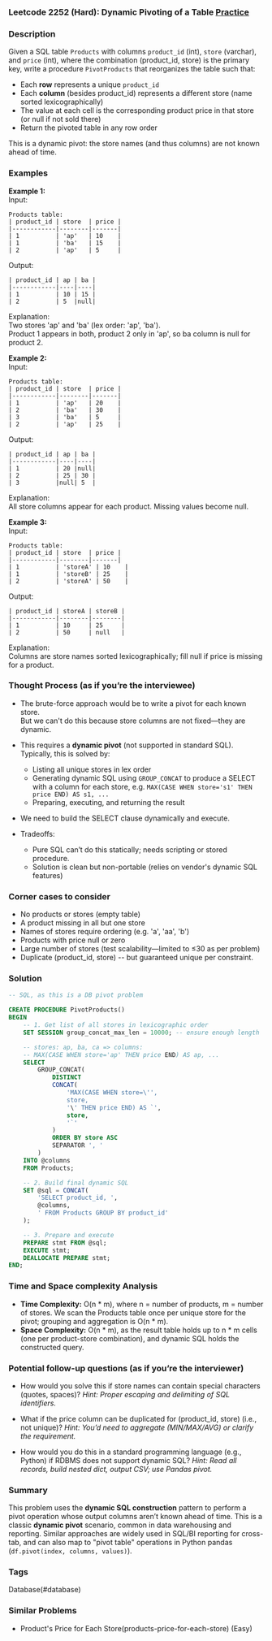 ### Leetcode 2252 (Hard): Dynamic Pivoting of a Table [Practice](https://leetcode.com/problems/dynamic-pivoting-of-a-table)

### Description  
Given a SQL table `Products` with columns `product_id` (int), `store` (varchar), and `price` (int), where the combination (product_id, store) is the primary key, write a procedure `PivotProducts` that reorganizes the table such that:
- Each **row** represents a unique `product_id`
- Each **column** (besides product_id) represents a different store (name sorted lexicographically)
- The value at each cell is the corresponding product price in that store (or null if not sold there)
- Return the pivoted table in any row order

This is a dynamic pivot: the store names (and thus columns) are not known ahead of time.

### Examples  

**Example 1:**  
Input:  
```
Products table:
| product_id | store  | price |
|------------|--------|-------|
| 1          | 'ap'   | 10    |
| 1          | 'ba'   | 15    |
| 2          | 'ap'   | 5     |
```
Output:  
```
| product_id | ap | ba |
|------------|----|----|
| 1          | 10 | 15 |
| 2          | 5  |null|
```
Explanation:  
Two stores 'ap' and 'ba' (lex order: 'ap', 'ba').  
Product 1 appears in both, product 2 only in 'ap', so ba column is null for product 2.

**Example 2:**  
Input:  
```
Products table:
| product_id | store  | price |
|------------|--------|-------|
| 1          | 'ap'   | 20    |
| 2          | 'ba'   | 30    |
| 3          | 'ba'   | 5     |
| 2          | 'ap'   | 25    |
```
Output:  
```
| product_id | ap | ba |
|------------|----|----|
| 1          | 20 |null|
| 2          | 25 | 30 |
| 3          |null| 5  |
```
Explanation:  
All store columns appear for each product. Missing values become null.

**Example 3:**  
Input:  
```
Products table:
| product_id | store  | price |
|------------|--------|-------|
| 1          | 'storeA' | 10    |
| 1          | 'storeB' | 25    |
| 2          | 'storeA' | 50    |
```
Output:  
```
| product_id | storeA | storeB |
|------------|--------|--------|
| 1          | 10     | 25     |
| 2          | 50     | null   |
```
Explanation:  
Columns are store names sorted lexicographically; fill null if price is missing for a product.

### Thought Process (as if you’re the interviewee)  
- The brute-force approach would be to write a pivot for each known store.  
  But we can't do this because store columns are not fixed—they are dynamic.

- This requires a **dynamic pivot** (not supported in standard SQL).  
  Typically, this is solved by:
  - Listing all unique stores in lex order
  - Generating dynamic SQL using `GROUP_CONCAT` to produce a SELECT with a column for each store, e.g. `MAX(CASE WHEN store='s1' THEN price END) AS s1, ...`
  - Preparing, executing, and returning the result

- We need to build the SELECT clause dynamically and execute.

- Tradeoffs:  
  - Pure SQL can’t do this statically; needs scripting or stored procedure.  
  - Solution is clean but non-portable (relies on vendor's dynamic SQL features)

### Corner cases to consider  
- No products or stores (empty table)
- A product missing in all but one store
- Names of stores require ordering (e.g. 'a', 'aa', 'b')
- Products with price null or zero
- Large number of stores (test scalability—limited to ≤30 as per problem)
- Duplicate (product_id, store) -- but guaranteed unique per constraint.

### Solution

```sql
-- SQL, as this is a DB pivot problem

CREATE PROCEDURE PivotProducts()
BEGIN
    -- 1. Get list of all stores in lexicographic order
    SET SESSION group_concat_max_len = 10000; -- ensure enough length

    -- stores: ap, ba, ca => columns: 
    -- MAX(CASE WHEN store='ap' THEN price END) AS ap, ...
    SELECT
        GROUP_CONCAT(
            DISTINCT
            CONCAT(
                'MAX(CASE WHEN store=\'',
                store,
                '\' THEN price END) AS `',
                store,
                '`'
            )
            ORDER BY store ASC
            SEPARATOR ', '
        )
    INTO @columns
    FROM Products;

    -- 2. Build final dynamic SQL
    SET @sql = CONCAT(
        'SELECT product_id, ',
        @columns,
        ' FROM Products GROUP BY product_id'
    );

    -- 3. Prepare and execute
    PREPARE stmt FROM @sql;
    EXECUTE stmt;
    DEALLOCATE PREPARE stmt;
END;
```

### Time and Space complexity Analysis  

- **Time Complexity:** O(n \* m), where n = number of products, m = number of stores. We scan the Products table once per unique store for the pivot; grouping and aggregation is O(n \* m).
- **Space Complexity:** O(n \* m), as the result table holds up to n \* m cells (one per product-store combination), and dynamic SQL holds the constructed query.

### Potential follow-up questions (as if you’re the interviewer)  

- How would you solve this if store names can contain special characters (quotes, spaces)?
  *Hint: Proper escaping and delimiting of SQL identifiers.*

- What if the price column can be duplicated for (product_id, store) (i.e., not unique)?
  *Hint: You’d need to aggregate (MIN/MAX/AVG) or clarify the requirement.*

- How would you do this in a standard programming language (e.g., Python) if RDBMS does not support dynamic SQL?
  *Hint: Read all records, build nested dict, output CSV; use Pandas pivot.*

### Summary
This problem uses the **dynamic SQL construction** pattern to perform a pivot operation whose output columns aren’t known ahead of time. This is a classic **dynamic pivot** scenario, common in data warehousing and reporting. Similar approaches are widely used in SQL/BI reporting for cross-tab, and can also map to "pivot table" operations in Python pandas (`df.pivot(index, columns, values)`).

### Tags
Database(#database)

### Similar Problems
- Product's Price for Each Store(products-price-for-each-store) (Easy)
